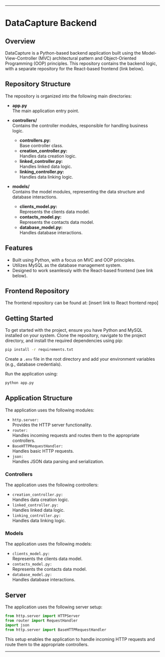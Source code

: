  ---

# **DataCapture Backend**

## **Overview**

DataCapture is a Python-based backend application built using the Model-View-Controller (MVC) architectural pattern and Object-Oriented Programming (OOP) principles. This repository contains the backend logic, with a separate repository for the React-based frontend (link below).

## **Repository Structure**

The repository is organized into the following main directories:

- **app.py**  
  The main application entry point.

- **controllers/**  
  Contains the controller modules, responsible for handling business logic.
  - **controllers.py:**  
    Base controller class.
  - **creation_controller.py:**  
    Handles data creation logic.
  - **linked_controller.py:**  
    Handles linked data logic.
  - **linking_controller.py:**  
    Handles data linking logic.

- **models/**  
  Contains the model modules, representing the data structure and database interactions.
  - **clients_model.py:**  
    Represents the clients data model.
  - **contacts_model.py:**  
    Represents the contacts data model.
  - **database_model.py:**  
    Handles database interactions.

## **Features**

- Built using Python, with a focus on MVC and OOP principles.
- Utilizes MySQL as the database management system.
- Designed to work seamlessly with the React-based frontend (see link below).

## **Frontend Repository**

The frontend repository can be found at: [insert link to React frontend repo]

## **Getting Started**

To get started with the project, ensure you have Python and MySQL installed on your system. Clone the repository, navigate to the project directory, and install the required dependencies using pip:

```bash
pip install -r requirements.txt
```

Create a `.env` file in the root directory and add your environment variables (e.g., database credentials).

Run the application using:

```bash
python app.py
```

## **Application Structure**

The application uses the following modules:

- `http.server:`  
  Provides the HTTP server functionality.
- `router:`  
  Handles incoming requests and routes them to the appropriate controllers.
- `BaseHTTPRequestHandler:`  
  Handles basic HTTP requests.
- `json:`  
  Handles JSON data parsing and serialization.

### **Controllers**

The application uses the following controllers:

- `creation_controller.py:`  
  Handles data creation logic.
- `linked_controller.py:`  
  Handles linked data logic.
- `linking_controller.py:`  
  Handles data linking logic.

### **Models**

The application uses the following models:

- `clients_model.py:`  
  Represents the clients data model.
- `contacts_model.py:`  
  Represents the contacts data model.
- `database_model.py:`  
  Handles database interactions.

## **Server**

The application uses the following server setup:

```python
from http.server import HTTPServer
from router import RequestHandler
import json
from http.server import BaseHTTPRequestHandler
```

This setup enables the application to handle incoming HTTP requests and route them to the appropriate controllers.

---

